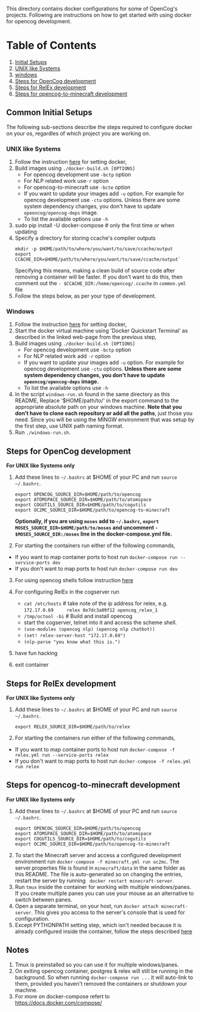 This directory contains docker configurations for some of OpenCog's projects.
Following are instructions on how to get started with using docker for opencog
development.

# Table of Contents
1. [Initial Setups](#initial-setups)
  1. [UNIX like Systems](#unix-like-systems)
  2. [windows](#windows)
2. [Steps for OpenCog development](#steps-for-opencog-development)
3. [Steps for RelEx development](#steps-for-relex-development)
4. [Steps for opencog-to-minecraft development](#steps-for-opencog-to-minecraft-development)


## Common Initial Setups
The following sub-sections describe the steps required to configure docker on
your os, regardles of which project you are working on.

### UNIX like Systems
1. Follow the instruction [here](https://docs.docker.com/engine/installation/)
   for setting docker,
2. Build images using `./docker-build.sh [OPTIONS]`
    * For opencog development use `-bctp` option
    * For NLP related work use`-r` option
    * For opencog-to-minecraft use `-bcte` option
    * If you want to update your images add `-u` option. For example for opencog
      development use `-ctu` options. Unless there are some system dependency
      changes, you don't have to update `opeoncog/opencog-deps` image.
    * To list the available options use `-h`
3. sudo pip install -U docker-compose # only the first time or when updating
4. Specify a directory for storing ccache's compiler outputs
   ```
   mkdir -p $HOME/path/to/where/you/want/to/save/ccache/output
   export CCACHE_DIR=$HOME/path/to/where/you/want/to/save/ccache/output`
   ```
   Specifying this means, making a clean build of source code after removing a
   container will be faster. If you don't want to do this, then comment out the
   `- $CCACHE_DIR:/home/opencog/.ccache` in `common.yml` file
5. Follow the steps below, as per your type of development.

### Windows
1. Follow the instruction [here](https://docs.docker.com/engine/installation/windows)
   for setting docker,
2. Start the docker virtual machine using 'Docker Quickstart Terminal' as
   described in the linked web-page from the previous step,
3. Build images using `./docker-build.sh [OPTIONS]`
    * For opencog development use `-bctp` option
    * For NLP related work add `-r` option
    * If you want to update your images add `-u` option. For example for opencog
      development use `-ctu` options. __Unless there are some system dependency
      changes, you don't have to update `opeoncog/opencog-deps` image.__
    * To list the available options use `-h`
4. In the script `windows-run.sh` found in the same directory as this README,
   Replace '$HOME/path/to/' in the export command to the appropriate absolute
   path on your windows machine. __Note that you don't have to clone each
   repository or add all the paths__, just those you need. Since you will be
   using the MINGW environment that was setup by the first step, use UNIX path
   naming format.
5. Run `./windows-run.sh`.

## Steps for OpenCog development
__For UNIX like Systems only__
1. Add these lines to `~/.bashrc` at $HOME of your PC and run
   `source ~/.bashrc`.
    ```
    export OPENCOG_SOURCE_DIR=$HOME/path/to/opencog
    export ATOMSPACE_SOURCE_DIR=$HOME/path/to/atomspace
    export COGUTILS_SOURCE_DIR=$HOME/path/to/cogutils
    export OC2MC_SOURCE_DIR=$HOME/path/to/opencog-to-minecraft
    ```
    __Optionally, if you are using `moses` add to `~/.bashrc`,
    `export MOSES_SOURCE_DIR=$HOME/path/to/moses` and uncomment
    `- $MOSES_SOURCE_DIR:/moses` line in the docker-compose.yml file.__

2. For starting the containers run either of the following commands,
  * If you want to map container ports to host run
    `docker-compose run --service-ports dev`
  * If you don't want to map ports to host run
    `docker-compose run dev`

3. For using opencog shells follow instruction
   [here](http://wiki.opencog.org/w/OpenCog_shell)

4. For configuring RelEx in the cogserver run
    * `cat /etc/hosts`   # take note of the ip address for relex, e.g.
      `172.17.0.69     relex 8e7dc3a09f12 opencog_relex_1`
    * `/tmp/octool -bi` # Build and install opencog
    * start the cogserver, telnet into it and access the scheme shell.
    * `(use-modules (opencog nlp) (opencog nlp chatbot))`
    * `(set! relex-server-host "172.17.0.69")`
    * `(nlp-parse "you know what this is.")`
5. have fun hacking
6. exit container

## Steps for RelEx development
__For UNIX like Systems only__
1. Add these lines to `~/.bashrc` at $HOME of your PC and run
   `source ~/.bashrc`.
    ```
    export RELEX_SOURCE_DIR=$HOME/path/to/relex
    ```
2. For starting the containers run either of the following commands,
  * If you want to map container ports to host run
    `docker-compose -f relex.yml run --service-ports relex`
  * If you don't want to map ports to host run
     `docker-compose -f relex.yml run relex`

## Steps for opencog-to-minecraft development
__For UNIX like Systems only__
1. Add these lines to `~/.bashrc` at $HOME of your PC and run
   `source ~/.bashrc`.
    ```
    export OPENCOG_SOURCE_DIR=$HOME/path/to/opencog
    export ATOMSPACE_SOURCE_DIR=$HOME/path/to/atomspace
    export COGUTILS_SOURCE_DIR=$HOME/path/to/cogutils
    export OC2MC_SOURCE_DIR=$HOME/path/to/opencog-to-minecraft
    ```
2. To start the Minecraft server and access a configured development environment
   run `docker-compose -f minecraft.yml run oc2mc`. The server.properties file
   is found in `minecraft/data` in the same folder as this README. The file is
   auto-generated so on changing the entries, restart the server by running
   ` docker restart minecraft-server`.
3. Run `tmux` inside the container for working with multiple windows/panes.
   If you create multiple panes you can use your mouse as an alternative to
   switch between panes.
4. Open a separate terminal, on your host, run `docker attach minecraft-server`.
   This gives you access to the server's console that is used for configuration.
5. Except PYTHONPATH setting step, which isn't needed because it is already
   configured inside the container, follow the steps described
   [here](https://github.com/opencog/opencog-to-minecraft#steps-to-start-the-bot)

## Notes
1. Tmux is preinstalled so you can use it for multiple windows/panes.
2. On exiting opencog container, postgres & relex will still be running in the
   background. So when running `docker-compose run ...` it will auto-link to them,
   provided you haven't removed the containers or shutdown your machine.
2. For more on docker-compose refert to https://docs.docker.com/compose/
